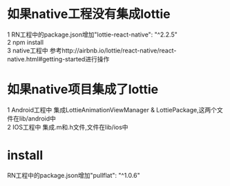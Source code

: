 # 如果native工程没有集成lottie  
1 RN工程中的package.json增加"lottie-react-native": "^2.2.5"  
2 npm install  
3 native工程中 参考http://airbnb.io/lottie/react-native/react-native.html#getting-started进行操作  
# 如果native项目集成了lottie  
1 Android工程中 集成LottieAnimationViewManager & LottiePackage,这两个文件在lib/android中  
2 IOS工程中 集成.m和.h文件,文件在lib/ios中  
# install  
RN工程中的package.json增加"pullflat": "^1.0.6"
